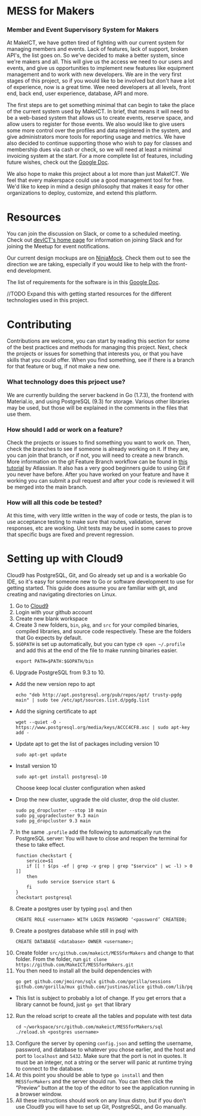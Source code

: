 # MESS for Makers
### Member and Event Supervisory System for Makers
At MakeICT, we have gotten tired of fighting with our current system for managing members and events.  Lack of features, lack of support, broken API's, the list goes on.  So we've decided to make a better system, since we're makers and all.  This will give us the access we need to our users and events, and give us opportunities to implement new features like equipment management and to work with new developers.  We are in the very first stages of this project, so if you would like to be involved but don't have a lot of experience, now is a great time. Wee need developers at all levels, front end, back end, user experience, database, API and more.

The first steps are to get something minimal that can begin to take the place of the current system used by MakeICT.  In brief, that means it will need to be a web-based system that allows us to create events, reserve space, and allow users to register for those events.  We also would like to give users some more control over the profiles and data registered in the system, and give administrators more tools for reporting usage and metrics.  We have also decided to continue supporting those who wish to pay for classes and membership dues via cash or check, so we will need at least a minimal invoicing system at the start.  For a more complete list of features, including future wishes, check out the [Google Doc](https://docs.google.com/document/d/1kCKM_0OuQ-ox3oTD7ylt77YPgt1ZrhlLrgR1eQ0qVwc/edit).  

We also hope to make this project about a lot more than just MakeICT.  We feel that every makerspace could use a good management tool for free. We'd like to keep in mind a design philosophy that makes it easy for other organizations to deploy, customize, and extend this platform.

# Resources 
You can join the discussion on Slack, or come to a scheduled meeting.  Check out [devICT's home page](devict.org) for information on joining Slack and for joining the Meetup for event notifications.

Our current design mockups are on [NinjaMock](https://ninjamock.com/s/JC7Q9).  Check them out to see the direction we are taking, especially if you would like to help with the front-end development.

The list of requirements for the software is in this [Google Doc](https://docs.google.com/document/d/1kCKM_0OuQ-ox3oTD7ylt77YPgt1ZrhlLrgR1eQ0qVwc/edit).  

//TODO
Expand this with getting started resources for the different technologies used in this project.

# Contributing
Contributions are welcome, you can start by reading this section for some of the best practices and methods for managing this project.
Next, check the projects or issues for something that interests you, or that you have skills that you could offer.
When you find something, see if there is a branch for that feature or bug, if not make a new one.  

### What technology does this prjoect use?
We are currently building the server backend in Go (1.7.3), the frontend with Material.io, and using PostgreSQL (9.3) for storage.  Various other libraries may be used, but those will be explained in the comments in the files that use them.

### How should I add or work on a feature?
Check the projects or issues to find something you want to work on.  Then, check the branches to see if someone is already working on it.  If they are, you can join that branch, or if not, you will need to create a new branch. More information on the git Feature Branch workflow can be found in [this tutorial](https://www.atlassian.com/git/tutorials/comparing-workflows#feature-branch-workflow) by Atlassian.  It also has a very good beginners guide to using Git if you never have before.
After you have worked on your feature and have it working you can submit a pull request and after your code is reviewed it will be merged into the main branch.

### How will all this code be tested?
At this time, with very little written in the way of code or tests, the plan is to use acceptance testing to make sure that routes, validation, server responses, etc are working.  Unit tests may be used in some cases to prove that specific bugs are fixed and prevent regression.

# Setting up with Cloud9
Cloud9 has PostgreSQL, Git, and Go already set up and is a workable Go IDE, so it's easy for someone new to Go or software development to use for getting started. This guide does assume you are familiar with git, and creating and navigating directories on Linux.
1. Go to [Cloud9](c9.io)
2. Login with your github account
3. Create new blank workspace
4. Create 3 new folders, `bin`, `pkg`, and `src` for your compiled binaries, compiled libraries, and source code respectively.  These are the folders that Go expects by default.
5. `$GOPATH` is set up automatically, but you can type `c9 open ~/.profile` and add this at the end of the file to make running binaries easier. 
    ```
    export PATH=$PATH:$GOPATH/bin
    ```
6. Upgrade PostgreSQL from 9.3 to 10.  
* Add the new version repo to apt 
    ```
	echo "deb http://apt.postgresql.org/pub/repos/apt/ trusty-pgdg main" | sudo tee /etc/apt/sources.list.d/pgdg.list
	```
* Add the signing certificate to apt
    ```
    wget --quiet -O - https://www.postgresql.org/media/keys/ACCC4CF8.asc | sudo apt-key add -
    ```
* Update apt to get the list of packages including version 10
    ```
    sudo apt-get update
    ```
* Install version 10
    ```
    sudo apt-get install postgresql-10
    ```
    Choose keep local cluster configuration when asked 
    
* Drop the new cluster, upgrade the old cluster, drop the old cluster.
    ```
    sudo pg_dropcluster --stop 10 main
    sudo pg_upgradecluster 9.3 main
    sudo pg_dropcluster 9.3 main
    ```
7. In the same `.profile` add the following to automatically run the PostgreSQL server: You will have to close and reopen the terminal for these to take effect.
    ```
    function checkstart {
        service=$1
        if [[ ! $(ps -ef | grep -v grep | grep "$service" | wc -l) > 0 ]]
        then
            sudo service $service start &
        fi
    }
    checkstart postgresql
    ```
8. Create a postgres user by typing `psql` and then 
    ```
    CREATE ROLE <username> WITH LOGIN PASSWORD ‘<password’ CREATEDB;
    ```
9. Create a postgres database while still in psql with 
    ```
    CREATE DATABASE <database> OWNER <username>;
    ```
10. Create folder `src/github.com/makeict/MESSforMakers` and change to that folder.
From the folder, run `git clone https://github.com/MakeICT/MESSforMakers.git`
11. You then need to install all the build dependencies with 
    ```
    go get github.com/jmoiron/sqlx github.com/gorilla/sessions github.com/gorilla/mux github.com/justinas/alice github.com/lib/pq
    ```
  - This list is subject to probably a lot of change. If you get errors that a library cannot be found, just `go get` that library
12. Run the reload script to create all the tables and populate with test data
	```
	cd ~/workspace/src/github.com/makeict/MESSforMakers/sql
	./reload.sh <postgres username>
	```
13. Configure the server by opening `config.json` and setting the username, password, and database to whatever you chose earlier, and the host and port to `localhost` and `5432`.  Make sure that the port is not in quotes. It must be an integer, not a string or the server will panic at runtime trying to connect to the database.
14. At this point you should be able to type `go install` and then `MESSforMakers` and the server should run. You can then click the “Preview” button at the top of the editor to see the application running in a browser window.
15. All these instructions should work on any linux distro, but if you don’t use Cloud9 you will have to set up Git, PostgreSQL, and Go manually.


